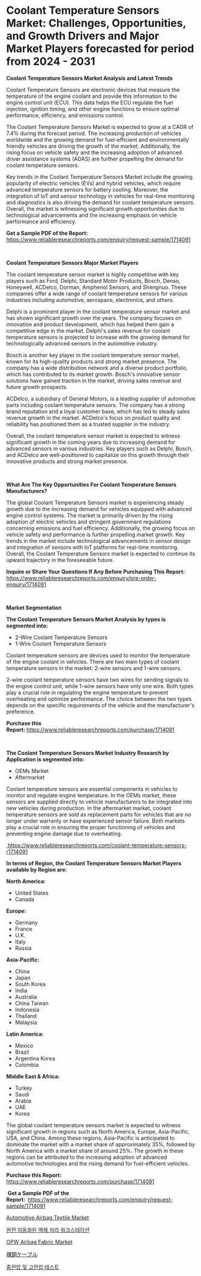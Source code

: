 <p><h1>Coolant Temperature Sensors Market: Challenges, Opportunities, and Growth Drivers and Major Market Players forecasted for period from 2024 - 2031</h1></p><p><strong>Coolant Temperature Sensors Market Analysis and Latest Trends</strong></p>
<p><p>Coolant Temperature Sensors are electronic devices that measure the temperature of the engine coolant and provide this information to the engine control unit (ECU). This data helps the ECU regulate the fuel injection, ignition timing, and other engine functions to ensure optimal performance, efficiency, and emissions control.</p><p>The Coolant Temperature Sensors Market is expected to grow at a CAGR of 7.4% during the forecast period. The increasing production of vehicles worldwide and the growing demand for fuel-efficient and environmentally friendly vehicles are driving the growth of the market. Additionally, the rising focus on vehicle safety and the increasing adoption of advanced driver assistance systems (ADAS) are further propelling the demand for coolant temperature sensors.</p><p>Key trends in the Coolant Temperature Sensors Market include the growing popularity of electric vehicles (EVs) and hybrid vehicles, which require advanced temperature sensors for battery cooling. Moreover, the integration of IoT and sensor technology in vehicles for real-time monitoring and diagnostics is also driving the demand for coolant temperature sensors. Overall, the market is witnessing significant growth opportunities due to technological advancements and the increasing emphasis on vehicle performance and efficiency.</p></p>
<p><strong>Get a Sample PDF of the Report:&nbsp;</strong> <a href="https://www.reliableresearchreports.com/enquiry/request-sample/1714091">https://www.reliableresearchreports.com/enquiry/request-sample/1714091</a></p>
<p>&nbsp;</p>
<p><strong>Coolant Temperature Sensors Major Market Players</strong></p>
<p><p>The coolant temperature sensor market is highly competitive with key players such as Ford, Delphi, Standard Motor Products, Bosch, Denso, Honeywell, ACDelco, Dorman, Amphenol Sensors, and Shengnuo. These companies offer a wide range of coolant temperature sensors for various industries including automotive, aerospace, electronics, and others.</p><p>Delphi is a prominent player in the coolant temperature sensor market and has shown significant growth over the years. The company focuses on innovation and product development, which has helped them gain a competitive edge in the market. Delphi's sales revenue for coolant temperature sensors is projected to increase with the growing demand for technologically advanced sensors in the automotive industry.</p><p>Bosch is another key player in the coolant temperature sensor market, known for its high-quality products and strong market presence. The company has a wide distribution network and a diverse product portfolio, which has contributed to its market growth. Bosch's innovative sensor solutions have gained traction in the market, driving sales revenue and future growth prospects.</p><p>ACDelco, a subsidiary of General Motors, is a leading supplier of automotive parts including coolant temperature sensors. The company has a strong brand reputation and a loyal customer base, which has led to steady sales revenue growth in the market. ACDelco's focus on product quality and reliability has positioned them as a trusted supplier in the industry.</p><p>Overall, the coolant temperature sensor market is expected to witness significant growth in the coming years due to increasing demand for advanced sensors in various industries. Key players such as Delphi, Bosch, and ACDelco are well-positioned to capitalize on this growth through their innovative products and strong market presence.</p></p>
<p>&nbsp;</p>
<p><strong>What Are The Key Opportunities For Coolant Temperature Sensors Manufacturers?</strong></p>
<p><p>The global Coolant Temperature Sensors market is experiencing steady growth due to the increasing demand for vehicles equipped with advanced engine control systems. The market is primarily driven by the rising adoption of electric vehicles and stringent government regulations concerning emissions and fuel efficiency. Additionally, the growing focus on vehicle safety and performance is further propelling market growth. Key trends in the market include technological advancements in sensor design and integration of sensors with IoT platforms for real-time monitoring. Overall, the Coolant Temperature Sensors market is expected to continue its upward trajectory in the foreseeable future.</p></p>
<p><strong>Inquire or Share Your Questions If Any Before Purchasing This Report:</strong> <a href="https://www.reliableresearchreports.com/enquiry/pre-order-enquiry/1714091">https://www.reliableresearchreports.com/enquiry/pre-order-enquiry/1714091</a></p>
<p>&nbsp;</p>
<p><strong>Market Segmentation</strong></p>
<p><strong>The Coolant Temperature Sensors Market Analysis by types is segmented into:</strong></p>
<p><ul><li>2-Wire Coolant Temperature Sensors</li><li>1-Wire Coolant Temperature Sensors</li></ul></p>
<p><p>Coolant temperature sensors are devices used to monitor the temperature of the engine coolant in vehicles. There are two main types of coolant temperature sensors in the market: 2-wire sensors and 1-wire sensors. </p><p>2-wire coolant temperature sensors have two wires for sending signals to the engine control unit, while 1-wire sensors have only one wire. Both types play a crucial role in regulating the engine temperature to prevent overheating and optimize performance. The choice between the two types depends on the specific requirements of the vehicle and the manufacturer's preference.</p></p>
<p><strong>Purchase this Report:&nbsp;</strong><a href="https://www.reliableresearchreports.com/purchase/1714091">https://www.reliableresearchreports.com/purchase/1714091</a></p>
<p>&nbsp;</p>
<p><strong>The Coolant Temperature Sensors Market Industry Research by Application is segmented into:</strong></p>
<p><ul><li>OEMs Market</li><li>Aftermarket</li></ul></p>
<p><p>Coolant temperature sensors are essential components in vehicles to monitor and regulate engine temperature. In the OEMs market, these sensors are supplied directly to vehicle manufacturers to be integrated into new vehicles during production. In the aftermarket market, coolant temperature sensors are sold as replacement parts for vehicles that are no longer under warranty or have experienced sensor failure. Both markets play a crucial role in ensuring the proper functioning of vehicles and preventing engine damage due to overheating.</p></p>
<p><a href="https://www.reliableresearchreports.com/coolant-temperature-sensors-r1714091">&nbsp;https://www.reliableresearchreports.com/coolant-temperature-sensors-r1714091</a></p>
<p><strong>In terms of Region, the Coolant Temperature Sensors Market Players available by Region are:</strong></p>
<p>
    <p> <strong> North America: </strong>
        <ul>
            <li>United States</li>
            <li>Canada</li>
        </ul>
        </p> 
    <p> <strong> Europe: </strong>
        <ul>
            <li>Germany</li>
            <li>France</li>
            <li>U.K.</li>
            <li>Italy</li>
            <li>Russia</li>
        </ul>
        </p> 
    <p> <strong> Asia-Pacific: </strong>
        <ul>
            <li>China</li>
            <li>Japan</li>
            <li>South Korea</li>
            <li>India</li>
            <li>Australia</li>
            <li>China Taiwan</li>
            <li>Indonesia</li>
            <li>Thailand</li>
            <li>Malaysia</li>
        </ul>
        </p> 
    <p> <strong> Latin America: </strong>
        <ul>
            <li>Mexico</li>
            <li>Brazil</li>
            <li>Argentina Korea</li>
            <li>Colombia</li>
        </ul>
        </p> 
    <p> <strong> Middle East & Africa: </strong>
        <ul>
            <li>Turkey</li>
            <li>Saudi</li>
            <li>Arabia</li>
            <li>UAE</li>
            <li>Korea</li>
        </ul>
    </p>
    </p>
<p><p>The global coolant temperature sensors market is expected to witness significant growth in regions such as North America, Europe, Asia-Pacific, USA, and China. Among these regions, Asia-Pacific is anticipated to dominate the market with a market share of approximately 35%, followed by North America with a market share of around 25%. The growth in these regions can be attributed to the increasing adoption of advanced automotive technologies and the rising demand for fuel-efficient vehicles.</p></p>
<p><strong>Purchase this Report: </strong><a href="https://www.reliableresearchreports.com/purchase/1714091">https://www.reliableresearchreports.com/purchase/1714091</a></p>
<p>&nbsp;<strong>Get a Sample PDF of the Report:&nbsp;&nbsp;</strong><a href="https://www.reliableresearchreports.com/enquiry/request-sample/1714091">https://www.reliableresearchreports.com/enquiry/request-sample/1714091</a></p>
<p><strong></strong></p>
<p><p><a href="https://github.com/RichRobinson5/Market-Research-Report-List-5/blob/main/automotive-airbag-textile-market.md">Automotive Airbag Textile Market</a></p><p><a href="https://medium.com/@frankfurter67567/%EC%9E%90%EB%8F%99%ED%99%94%EB%90%9C-%EC%95%A1%EC%B2%B4-%EC%B2%98%EB%A6%AC-%EC%9E%91%EC%97%85-%EC%8A%A4%ED%85%8C%EC%9D%B4%EC%85%98-%EC%8B%9C%EC%9E%A5-%EB%8F%99%ED%96%A5-%EB%B0%8F-%EB%B6%84%EC%84%9D-%EB%AF%B8%EB%9E%98-%EC%84%B1%EC%9E%A5%EC%9D%84-%EC%9C%84%ED%95%9C-%EA%B8%B0%ED%9A%8C%EC%99%80-%EB%8F%84%EC%A0%84-2024-2031-0f21cd83106c">완전 자동화된 액체 처리 워크스테이션</a></p><p><a href="https://github.com/gdfhhhj/Market-Research-Report-List-5/blob/main/opw-airbag-fabric-market.md">OPW Airbag Fabric Market</a></p><p><a href="https://medium.com/@estasprer20231/%E8%A3%B8%E9%8A%85%E3%82%B1%E3%83%BC%E3%83%96%E3%83%AB%E5%B8%82%E5%A0%B4-%E7%A8%AE%E9%A1%9E-%E7%94%A8%E9%80%94-%E3%81%8A%E3%82%88%E3%81%B3%E5%9C%B0%E7%90%86%E3%81%AB%E3%82%88%E3%82%8B%E5%8C%85%E6%8B%AC%E7%9A%84%E8%A9%95%E4%BE%A1-e24bd61bc370">裸銅ケーブル</a></p><p><a href="https://medium.com/@kylearson6756sfvf/2024%EB%85%84%EB%B6%80%ED%84%B0-2031%EB%85%84%EA%B9%8C%EC%A7%80%EC%9D%98-%EC%A4%91%EC%95%99-%EB%B0%8F-%EA%B3%A0%EC%95%95-%EC%8B%9C%ED%97%98-%EC%8B%9C%EC%9E%A5-%EC%A0%90%EC%9C%A0%EC%9C%A8-%EB%B0%8F-%EA%B2%BD%EC%9F%81-%ED%92%8D%EA%B2%BD%EC%97%90-%EB%8C%80%ED%95%9C-%ED%86%B5%EC%B0%B0%EB%A0%A5-159af987d24f">중전압 및 고전압 테스트</a></p></p>